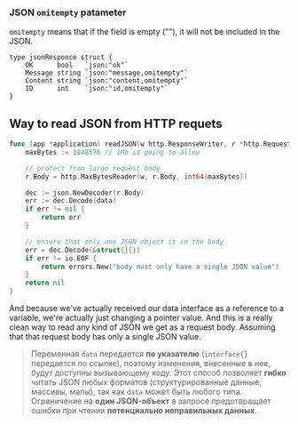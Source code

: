 ### JSON `omitempty` patameter

`omitempty` means that if the field is empty (""), it will not be included in the JSON.

```
type jsonResponce struct {
	OK      bool   `json:"ok"`
	Message string `json:"message,omitempty"` 
	Content string `json:"content,omitempty"`
	ID      int    `json:"id,omitempty"`
}
```



## Way to read JSON from HTTP requets

```go
func (app *application) readJSON(w http.ResponseWriter, r *http.Request, data interface{}) error {
	maxBytes := 1048576 // 1Mb is going to allow

	// protect from large request body
    r.Body = http.MaxBytesReader(w, r.Body, int64(maxBytes)) 

	dec := json.NewDecoder(r.Body)
	err := dec.Decode(data)
	if err != nil {
		return err
	}

	// ensure that only one JSON object is in the body
	err = dec.Decode(&struct{}{})
	if err != io.EOF {
		return errors.New("body must only have a single JSON value")
	}
	return nil
}

```

And because we've actually received our data interface as a reference to a variable, we're actually just changing a pointer value. And this is a really clean way to read any kind of JSON we get as a request body. Assuming that that request body has only a single JSON value.  

> Переменная `data` передается **по указателю** (`interface{}` передается по ссылке), поэтому изменения, внесенные в нее, будут доступны вызывающему коду. Этот способ позволяет **гибко** читать JSON любых форматов (структурированные данные, массивы, мапы), так как `data` может быть любого типа. Ограничение на **один JSON-объект** в запросе предотвращает ошибки при чтении **потенциально неправильных данных**.

